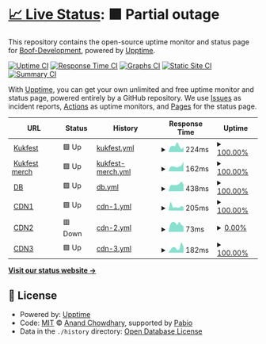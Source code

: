 # [📈 Live Status](https://status.kukfest.eu): <!--live status--> **🟧 Partial outage**

This repository contains the open-source uptime monitor and status page for [Boof-Development](https://status.kukfest.eu), powered by [Upptime](https://github.com/upptime/upptime).

[![Uptime CI](https://github.com/Boof-Development/status/workflows/Uptime%20CI/badge.svg)](https://github.com/Boof-Development/status/actions?query=workflow%3A%22Uptime+CI%22)
[![Response Time CI](https://github.com/Boof-Development/status/workflows/Response%20Time%20CI/badge.svg)](https://github.com/Boof-Development/status/actions?query=workflow%3A%22Response+Time+CI%22)
[![Graphs CI](https://github.com/Boof-Development/status/workflows/Graphs%20CI/badge.svg)](https://github.com/Boof-Development/status/actions?query=workflow%3A%22Graphs+CI%22)
[![Static Site CI](https://github.com/Boof-Development/status/workflows/Static%20Site%20CI/badge.svg)](https://github.com/Boof-Development/status/actions?query=workflow%3A%22Static+Site+CI%22)
[![Summary CI](https://github.com/Boof-Development/status/workflows/Summary%20CI/badge.svg)](https://github.com/Boof-Development/status/actions?query=workflow%3A%22Summary+CI%22)

With [Upptime](https://upptime.js.org), you can get your own unlimited and free uptime monitor and status page, powered entirely by a GitHub repository. We use [Issues](https://github.com/Boof-Development/status/issues) as incident reports, [Actions](https://github.com/Boof-Development/status/actions) as uptime monitors, and [Pages](https://status.kukfest.eu) for the status page.

<!--start: status pages-->
<!-- This summary is generated by Upptime (https://github.com/upptime/upptime) -->
<!-- Do not edit this manually, your changes will be overwritten -->
<!-- prettier-ignore -->
| URL | Status | History | Response Time | Uptime |
| --- | ------ | ------- | ------------- | ------ |
| <img alt="" src="https://icons.duckduckgo.com/ip3/kukfest.eu.ico" height="13"> [Kukfest](https://kukfest.eu) | 🟩 Up | [kukfest.yml](https://github.com/Boof-Development/status/commits/HEAD/history/kukfest.yml) | <details><summary><img alt="Response time graph" src="./graphs/kukfest/response-time-week.png" height="20"> 224ms</summary><br><a href="https://status.kukfest.eu/history/kukfest"><img alt="Response time 210" src="https://img.shields.io/endpoint?url=https%3A%2F%2Fraw.githubusercontent.com%2FBoof-Development%2Fstatus%2FHEAD%2Fapi%2Fkukfest%2Fresponse-time.json"></a><br><a href="https://status.kukfest.eu/history/kukfest"><img alt="24-hour response time 506" src="https://img.shields.io/endpoint?url=https%3A%2F%2Fraw.githubusercontent.com%2FBoof-Development%2Fstatus%2FHEAD%2Fapi%2Fkukfest%2Fresponse-time-day.json"></a><br><a href="https://status.kukfest.eu/history/kukfest"><img alt="7-day response time 224" src="https://img.shields.io/endpoint?url=https%3A%2F%2Fraw.githubusercontent.com%2FBoof-Development%2Fstatus%2FHEAD%2Fapi%2Fkukfest%2Fresponse-time-week.json"></a><br><a href="https://status.kukfest.eu/history/kukfest"><img alt="30-day response time 205" src="https://img.shields.io/endpoint?url=https%3A%2F%2Fraw.githubusercontent.com%2FBoof-Development%2Fstatus%2FHEAD%2Fapi%2Fkukfest%2Fresponse-time-month.json"></a><br><a href="https://status.kukfest.eu/history/kukfest"><img alt="1-year response time 210" src="https://img.shields.io/endpoint?url=https%3A%2F%2Fraw.githubusercontent.com%2FBoof-Development%2Fstatus%2FHEAD%2Fapi%2Fkukfest%2Fresponse-time-year.json"></a></details> | <details><summary><a href="https://status.kukfest.eu/history/kukfest">100.00%</a></summary><a href="https://status.kukfest.eu/history/kukfest"><img alt="All-time uptime 100.00%" src="https://img.shields.io/endpoint?url=https%3A%2F%2Fraw.githubusercontent.com%2FBoof-Development%2Fstatus%2FHEAD%2Fapi%2Fkukfest%2Fuptime.json"></a><br><a href="https://status.kukfest.eu/history/kukfest"><img alt="24-hour uptime 100.00%" src="https://img.shields.io/endpoint?url=https%3A%2F%2Fraw.githubusercontent.com%2FBoof-Development%2Fstatus%2FHEAD%2Fapi%2Fkukfest%2Fuptime-day.json"></a><br><a href="https://status.kukfest.eu/history/kukfest"><img alt="7-day uptime 100.00%" src="https://img.shields.io/endpoint?url=https%3A%2F%2Fraw.githubusercontent.com%2FBoof-Development%2Fstatus%2FHEAD%2Fapi%2Fkukfest%2Fuptime-week.json"></a><br><a href="https://status.kukfest.eu/history/kukfest"><img alt="30-day uptime 100.00%" src="https://img.shields.io/endpoint?url=https%3A%2F%2Fraw.githubusercontent.com%2FBoof-Development%2Fstatus%2FHEAD%2Fapi%2Fkukfest%2Fuptime-month.json"></a><br><a href="https://status.kukfest.eu/history/kukfest"><img alt="1-year uptime 100.00%" src="https://img.shields.io/endpoint?url=https%3A%2F%2Fraw.githubusercontent.com%2FBoof-Development%2Fstatus%2FHEAD%2Fapi%2Fkukfest%2Fuptime-year.json"></a></details>
| <img alt="" src="https://icons.duckduckgo.com/ip3/merch.kukfest.eu.ico" height="13"> [Kukfest merch](https://merch.kukfest.eu) | 🟩 Up | [kukfest-merch.yml](https://github.com/Boof-Development/status/commits/HEAD/history/kukfest-merch.yml) | <details><summary><img alt="Response time graph" src="./graphs/kukfest-merch/response-time-week.png" height="20"> 162ms</summary><br><a href="https://status.kukfest.eu/history/kukfest-merch"><img alt="Response time 244" src="https://img.shields.io/endpoint?url=https%3A%2F%2Fraw.githubusercontent.com%2FBoof-Development%2Fstatus%2FHEAD%2Fapi%2Fkukfest-merch%2Fresponse-time.json"></a><br><a href="https://status.kukfest.eu/history/kukfest-merch"><img alt="24-hour response time 123" src="https://img.shields.io/endpoint?url=https%3A%2F%2Fraw.githubusercontent.com%2FBoof-Development%2Fstatus%2FHEAD%2Fapi%2Fkukfest-merch%2Fresponse-time-day.json"></a><br><a href="https://status.kukfest.eu/history/kukfest-merch"><img alt="7-day response time 162" src="https://img.shields.io/endpoint?url=https%3A%2F%2Fraw.githubusercontent.com%2FBoof-Development%2Fstatus%2FHEAD%2Fapi%2Fkukfest-merch%2Fresponse-time-week.json"></a><br><a href="https://status.kukfest.eu/history/kukfest-merch"><img alt="30-day response time 173" src="https://img.shields.io/endpoint?url=https%3A%2F%2Fraw.githubusercontent.com%2FBoof-Development%2Fstatus%2FHEAD%2Fapi%2Fkukfest-merch%2Fresponse-time-month.json"></a><br><a href="https://status.kukfest.eu/history/kukfest-merch"><img alt="1-year response time 244" src="https://img.shields.io/endpoint?url=https%3A%2F%2Fraw.githubusercontent.com%2FBoof-Development%2Fstatus%2FHEAD%2Fapi%2Fkukfest-merch%2Fresponse-time-year.json"></a></details> | <details><summary><a href="https://status.kukfest.eu/history/kukfest-merch">100.00%</a></summary><a href="https://status.kukfest.eu/history/kukfest-merch"><img alt="All-time uptime 100.00%" src="https://img.shields.io/endpoint?url=https%3A%2F%2Fraw.githubusercontent.com%2FBoof-Development%2Fstatus%2FHEAD%2Fapi%2Fkukfest-merch%2Fuptime.json"></a><br><a href="https://status.kukfest.eu/history/kukfest-merch"><img alt="24-hour uptime 100.00%" src="https://img.shields.io/endpoint?url=https%3A%2F%2Fraw.githubusercontent.com%2FBoof-Development%2Fstatus%2FHEAD%2Fapi%2Fkukfest-merch%2Fuptime-day.json"></a><br><a href="https://status.kukfest.eu/history/kukfest-merch"><img alt="7-day uptime 100.00%" src="https://img.shields.io/endpoint?url=https%3A%2F%2Fraw.githubusercontent.com%2FBoof-Development%2Fstatus%2FHEAD%2Fapi%2Fkukfest-merch%2Fuptime-week.json"></a><br><a href="https://status.kukfest.eu/history/kukfest-merch"><img alt="30-day uptime 100.00%" src="https://img.shields.io/endpoint?url=https%3A%2F%2Fraw.githubusercontent.com%2FBoof-Development%2Fstatus%2FHEAD%2Fapi%2Fkukfest-merch%2Fuptime-month.json"></a><br><a href="https://status.kukfest.eu/history/kukfest-merch"><img alt="1-year uptime 100.00%" src="https://img.shields.io/endpoint?url=https%3A%2F%2Fraw.githubusercontent.com%2FBoof-Development%2Fstatus%2FHEAD%2Fapi%2Fkukfest-merch%2Fuptime-year.json"></a></details>
| <img alt="" src="https://icons.duckduckgo.com/ip3/db.080609.xyz.ico" height="13"> [DB](https://db.080609.xyz/_/) | 🟩 Up | [db.yml](https://github.com/Boof-Development/status/commits/HEAD/history/db.yml) | <details><summary><img alt="Response time graph" src="./graphs/db/response-time-week.png" height="20"> 438ms</summary><br><a href="https://status.kukfest.eu/history/db"><img alt="Response time 431" src="https://img.shields.io/endpoint?url=https%3A%2F%2Fraw.githubusercontent.com%2FBoof-Development%2Fstatus%2FHEAD%2Fapi%2Fdb%2Fresponse-time.json"></a><br><a href="https://status.kukfest.eu/history/db"><img alt="24-hour response time 564" src="https://img.shields.io/endpoint?url=https%3A%2F%2Fraw.githubusercontent.com%2FBoof-Development%2Fstatus%2FHEAD%2Fapi%2Fdb%2Fresponse-time-day.json"></a><br><a href="https://status.kukfest.eu/history/db"><img alt="7-day response time 438" src="https://img.shields.io/endpoint?url=https%3A%2F%2Fraw.githubusercontent.com%2FBoof-Development%2Fstatus%2FHEAD%2Fapi%2Fdb%2Fresponse-time-week.json"></a><br><a href="https://status.kukfest.eu/history/db"><img alt="30-day response time 431" src="https://img.shields.io/endpoint?url=https%3A%2F%2Fraw.githubusercontent.com%2FBoof-Development%2Fstatus%2FHEAD%2Fapi%2Fdb%2Fresponse-time-month.json"></a><br><a href="https://status.kukfest.eu/history/db"><img alt="1-year response time 431" src="https://img.shields.io/endpoint?url=https%3A%2F%2Fraw.githubusercontent.com%2FBoof-Development%2Fstatus%2FHEAD%2Fapi%2Fdb%2Fresponse-time-year.json"></a></details> | <details><summary><a href="https://status.kukfest.eu/history/db">100.00%</a></summary><a href="https://status.kukfest.eu/history/db"><img alt="All-time uptime 92.84%" src="https://img.shields.io/endpoint?url=https%3A%2F%2Fraw.githubusercontent.com%2FBoof-Development%2Fstatus%2FHEAD%2Fapi%2Fdb%2Fuptime.json"></a><br><a href="https://status.kukfest.eu/history/db"><img alt="24-hour uptime 100.00%" src="https://img.shields.io/endpoint?url=https%3A%2F%2Fraw.githubusercontent.com%2FBoof-Development%2Fstatus%2FHEAD%2Fapi%2Fdb%2Fuptime-day.json"></a><br><a href="https://status.kukfest.eu/history/db"><img alt="7-day uptime 100.00%" src="https://img.shields.io/endpoint?url=https%3A%2F%2Fraw.githubusercontent.com%2FBoof-Development%2Fstatus%2FHEAD%2Fapi%2Fdb%2Fuptime-week.json"></a><br><a href="https://status.kukfest.eu/history/db"><img alt="30-day uptime 94.33%" src="https://img.shields.io/endpoint?url=https%3A%2F%2Fraw.githubusercontent.com%2FBoof-Development%2Fstatus%2FHEAD%2Fapi%2Fdb%2Fuptime-month.json"></a><br><a href="https://status.kukfest.eu/history/db"><img alt="1-year uptime 92.84%" src="https://img.shields.io/endpoint?url=https%3A%2F%2Fraw.githubusercontent.com%2FBoof-Development%2Fstatus%2FHEAD%2Fapi%2Fdb%2Fuptime-year.json"></a></details>
| <img alt="" src="https://icons.duckduckgo.com/ip3/cdn1.boofdev.eu.ico" height="13"> [CDN1](https://cdn1.boofdev.eu) | 🟩 Up | [cdn-1.yml](https://github.com/Boof-Development/status/commits/HEAD/history/cdn-1.yml) | <details><summary><img alt="Response time graph" src="./graphs/cdn-1/response-time-week.png" height="20"> 205ms</summary><br><a href="https://status.kukfest.eu/history/cdn-1"><img alt="Response time 549" src="https://img.shields.io/endpoint?url=https%3A%2F%2Fraw.githubusercontent.com%2FBoof-Development%2Fstatus%2FHEAD%2Fapi%2Fcdn-1%2Fresponse-time.json"></a><br><a href="https://status.kukfest.eu/history/cdn-1"><img alt="24-hour response time 241" src="https://img.shields.io/endpoint?url=https%3A%2F%2Fraw.githubusercontent.com%2FBoof-Development%2Fstatus%2FHEAD%2Fapi%2Fcdn-1%2Fresponse-time-day.json"></a><br><a href="https://status.kukfest.eu/history/cdn-1"><img alt="7-day response time 205" src="https://img.shields.io/endpoint?url=https%3A%2F%2Fraw.githubusercontent.com%2FBoof-Development%2Fstatus%2FHEAD%2Fapi%2Fcdn-1%2Fresponse-time-week.json"></a><br><a href="https://status.kukfest.eu/history/cdn-1"><img alt="30-day response time 338" src="https://img.shields.io/endpoint?url=https%3A%2F%2Fraw.githubusercontent.com%2FBoof-Development%2Fstatus%2FHEAD%2Fapi%2Fcdn-1%2Fresponse-time-month.json"></a><br><a href="https://status.kukfest.eu/history/cdn-1"><img alt="1-year response time 549" src="https://img.shields.io/endpoint?url=https%3A%2F%2Fraw.githubusercontent.com%2FBoof-Development%2Fstatus%2FHEAD%2Fapi%2Fcdn-1%2Fresponse-time-year.json"></a></details> | <details><summary><a href="https://status.kukfest.eu/history/cdn-1">100.00%</a></summary><a href="https://status.kukfest.eu/history/cdn-1"><img alt="All-time uptime 100.00%" src="https://img.shields.io/endpoint?url=https%3A%2F%2Fraw.githubusercontent.com%2FBoof-Development%2Fstatus%2FHEAD%2Fapi%2Fcdn-1%2Fuptime.json"></a><br><a href="https://status.kukfest.eu/history/cdn-1"><img alt="24-hour uptime 100.00%" src="https://img.shields.io/endpoint?url=https%3A%2F%2Fraw.githubusercontent.com%2FBoof-Development%2Fstatus%2FHEAD%2Fapi%2Fcdn-1%2Fuptime-day.json"></a><br><a href="https://status.kukfest.eu/history/cdn-1"><img alt="7-day uptime 100.00%" src="https://img.shields.io/endpoint?url=https%3A%2F%2Fraw.githubusercontent.com%2FBoof-Development%2Fstatus%2FHEAD%2Fapi%2Fcdn-1%2Fuptime-week.json"></a><br><a href="https://status.kukfest.eu/history/cdn-1"><img alt="30-day uptime 100.00%" src="https://img.shields.io/endpoint?url=https%3A%2F%2Fraw.githubusercontent.com%2FBoof-Development%2Fstatus%2FHEAD%2Fapi%2Fcdn-1%2Fuptime-month.json"></a><br><a href="https://status.kukfest.eu/history/cdn-1"><img alt="1-year uptime 100.00%" src="https://img.shields.io/endpoint?url=https%3A%2F%2Fraw.githubusercontent.com%2FBoof-Development%2Fstatus%2FHEAD%2Fapi%2Fcdn-1%2Fuptime-year.json"></a></details>
| <img alt="" src="https://icons.duckduckgo.com/ip3/cdn2.boofdev.eu.ico" height="13"> [CDN2](https://cdn2.boofdev.eu) | 🟥 Down | [cdn-2.yml](https://github.com/Boof-Development/status/commits/HEAD/history/cdn-2.yml) | <details><summary><img alt="Response time graph" src="./graphs/cdn-2/response-time-week.png" height="20"> 73ms</summary><br><a href="https://status.kukfest.eu/history/cdn-2"><img alt="Response time 112" src="https://img.shields.io/endpoint?url=https%3A%2F%2Fraw.githubusercontent.com%2FBoof-Development%2Fstatus%2FHEAD%2Fapi%2Fcdn-2%2Fresponse-time.json"></a><br><a href="https://status.kukfest.eu/history/cdn-2"><img alt="24-hour response time 77" src="https://img.shields.io/endpoint?url=https%3A%2F%2Fraw.githubusercontent.com%2FBoof-Development%2Fstatus%2FHEAD%2Fapi%2Fcdn-2%2Fresponse-time-day.json"></a><br><a href="https://status.kukfest.eu/history/cdn-2"><img alt="7-day response time 73" src="https://img.shields.io/endpoint?url=https%3A%2F%2Fraw.githubusercontent.com%2FBoof-Development%2Fstatus%2FHEAD%2Fapi%2Fcdn-2%2Fresponse-time-week.json"></a><br><a href="https://status.kukfest.eu/history/cdn-2"><img alt="30-day response time 87" src="https://img.shields.io/endpoint?url=https%3A%2F%2Fraw.githubusercontent.com%2FBoof-Development%2Fstatus%2FHEAD%2Fapi%2Fcdn-2%2Fresponse-time-month.json"></a><br><a href="https://status.kukfest.eu/history/cdn-2"><img alt="1-year response time 112" src="https://img.shields.io/endpoint?url=https%3A%2F%2Fraw.githubusercontent.com%2FBoof-Development%2Fstatus%2FHEAD%2Fapi%2Fcdn-2%2Fresponse-time-year.json"></a></details> | <details><summary><a href="https://status.kukfest.eu/history/cdn-2">0.00%</a></summary><a href="https://status.kukfest.eu/history/cdn-2"><img alt="All-time uptime 0.00%" src="https://img.shields.io/endpoint?url=https%3A%2F%2Fraw.githubusercontent.com%2FBoof-Development%2Fstatus%2FHEAD%2Fapi%2Fcdn-2%2Fuptime.json"></a><br><a href="https://status.kukfest.eu/history/cdn-2"><img alt="24-hour uptime 0.00%" src="https://img.shields.io/endpoint?url=https%3A%2F%2Fraw.githubusercontent.com%2FBoof-Development%2Fstatus%2FHEAD%2Fapi%2Fcdn-2%2Fuptime-day.json"></a><br><a href="https://status.kukfest.eu/history/cdn-2"><img alt="7-day uptime 0.00%" src="https://img.shields.io/endpoint?url=https%3A%2F%2Fraw.githubusercontent.com%2FBoof-Development%2Fstatus%2FHEAD%2Fapi%2Fcdn-2%2Fuptime-week.json"></a><br><a href="https://status.kukfest.eu/history/cdn-2"><img alt="30-day uptime 0.00%" src="https://img.shields.io/endpoint?url=https%3A%2F%2Fraw.githubusercontent.com%2FBoof-Development%2Fstatus%2FHEAD%2Fapi%2Fcdn-2%2Fuptime-month.json"></a><br><a href="https://status.kukfest.eu/history/cdn-2"><img alt="1-year uptime 0.00%" src="https://img.shields.io/endpoint?url=https%3A%2F%2Fraw.githubusercontent.com%2FBoof-Development%2Fstatus%2FHEAD%2Fapi%2Fcdn-2%2Fuptime-year.json"></a></details>
| <img alt="" src="https://icons.duckduckgo.com/ip3/cdn3.boofdev.eu.ico" height="13"> [CDN3](https://cdn3.boofdev.eu) | 🟩 Up | [cdn-3.yml](https://github.com/Boof-Development/status/commits/HEAD/history/cdn-3.yml) | <details><summary><img alt="Response time graph" src="./graphs/cdn-3/response-time-week.png" height="20"> 182ms</summary><br><a href="https://status.kukfest.eu/history/cdn-3"><img alt="Response time 454" src="https://img.shields.io/endpoint?url=https%3A%2F%2Fraw.githubusercontent.com%2FBoof-Development%2Fstatus%2FHEAD%2Fapi%2Fcdn-3%2Fresponse-time.json"></a><br><a href="https://status.kukfest.eu/history/cdn-3"><img alt="24-hour response time 152" src="https://img.shields.io/endpoint?url=https%3A%2F%2Fraw.githubusercontent.com%2FBoof-Development%2Fstatus%2FHEAD%2Fapi%2Fcdn-3%2Fresponse-time-day.json"></a><br><a href="https://status.kukfest.eu/history/cdn-3"><img alt="7-day response time 182" src="https://img.shields.io/endpoint?url=https%3A%2F%2Fraw.githubusercontent.com%2FBoof-Development%2Fstatus%2FHEAD%2Fapi%2Fcdn-3%2Fresponse-time-week.json"></a><br><a href="https://status.kukfest.eu/history/cdn-3"><img alt="30-day response time 398" src="https://img.shields.io/endpoint?url=https%3A%2F%2Fraw.githubusercontent.com%2FBoof-Development%2Fstatus%2FHEAD%2Fapi%2Fcdn-3%2Fresponse-time-month.json"></a><br><a href="https://status.kukfest.eu/history/cdn-3"><img alt="1-year response time 454" src="https://img.shields.io/endpoint?url=https%3A%2F%2Fraw.githubusercontent.com%2FBoof-Development%2Fstatus%2FHEAD%2Fapi%2Fcdn-3%2Fresponse-time-year.json"></a></details> | <details><summary><a href="https://status.kukfest.eu/history/cdn-3">100.00%</a></summary><a href="https://status.kukfest.eu/history/cdn-3"><img alt="All-time uptime 100.00%" src="https://img.shields.io/endpoint?url=https%3A%2F%2Fraw.githubusercontent.com%2FBoof-Development%2Fstatus%2FHEAD%2Fapi%2Fcdn-3%2Fuptime.json"></a><br><a href="https://status.kukfest.eu/history/cdn-3"><img alt="24-hour uptime 100.00%" src="https://img.shields.io/endpoint?url=https%3A%2F%2Fraw.githubusercontent.com%2FBoof-Development%2Fstatus%2FHEAD%2Fapi%2Fcdn-3%2Fuptime-day.json"></a><br><a href="https://status.kukfest.eu/history/cdn-3"><img alt="7-day uptime 100.00%" src="https://img.shields.io/endpoint?url=https%3A%2F%2Fraw.githubusercontent.com%2FBoof-Development%2Fstatus%2FHEAD%2Fapi%2Fcdn-3%2Fuptime-week.json"></a><br><a href="https://status.kukfest.eu/history/cdn-3"><img alt="30-day uptime 100.00%" src="https://img.shields.io/endpoint?url=https%3A%2F%2Fraw.githubusercontent.com%2FBoof-Development%2Fstatus%2FHEAD%2Fapi%2Fcdn-3%2Fuptime-month.json"></a><br><a href="https://status.kukfest.eu/history/cdn-3"><img alt="1-year uptime 100.00%" src="https://img.shields.io/endpoint?url=https%3A%2F%2Fraw.githubusercontent.com%2FBoof-Development%2Fstatus%2FHEAD%2Fapi%2Fcdn-3%2Fuptime-year.json"></a></details>

<!--end: status pages-->

[**Visit our status website →**](https://status.kukfest.eu)

## 📄 License

- Powered by: [Upptime](https://github.com/upptime/upptime)
- Code: [MIT](./LICENSE) © [Anand Chowdhary](https://anandchowdhary.com), supported by [Pabio](https://pabio.com)
- Data in the `./history` directory: [Open Database License](https://opendatacommons.org/licenses/odbl/1-0/)
